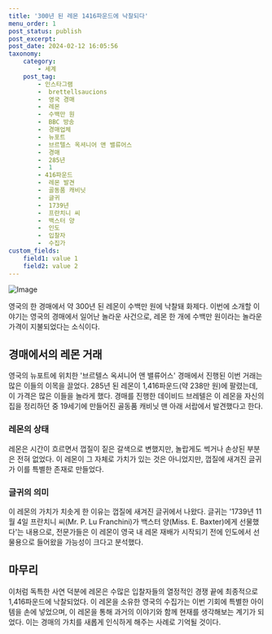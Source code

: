 ```yaml
---
title: '300년 된 레몬 1416파운드에 낙찰되다'
menu_order: 1
post_status: publish
post_excerpt: 
post_date: 2024-02-12 16:05:56
taxonomy:
    category:
        - 세계
    post_tag:
        - 인스타그램
        -  brettellsaucions
        -  영국 경매
        -  레몬
        -  수백만 원
        -  BBC 방송
        -  경매업체
        -  뉴포트
        -  브르텔스 옥셔니어 앤 밸류어스
        -  경매
        -  285년
        -  1
        - 416파운드
        -  레몬 발견
        -  골동품 캐비닛
        -  글귀
        -  1739년
        -  프란치니 씨
        -  백스터 양
        -  인도
        -  입찰자
        -  수집가
custom_fields:
    field1: value 1
    field2: value 2
---
```


![Image](https://imgnews.pstatic.net/image/052/2024/02/12/202402121400019378_t_20240212140301987.jpg?type=w647)

영국의 한 경매에서 약 300년 된 레몬이 수백만 원에 낙찰돼 화제다. 이번에 소개할 이야기는 영국의 경매에서 일어난 놀라운 사건으로, 레몬 한 개에 수백만 원이라는 놀라운 가격이 지불되었다는 소식이다.
## 경매에서의 레몬 거래
영국의 뉴포트에 위치한 '브르텔스 옥셔니어 앤 밸류어스' 경매에서 진행된 이번 거래는 많은 이들의 이목을 끌었다. 285년 된 레몬이 1,416파운드(약 238만 원)에 팔렸는데, 이 가격은 많은 이들을 놀라게 했다. 경매를 진행한 데이비드 브레텔은 이 레몬을 자신의 집을 정리하던 중 19세기에 만들어진 골동품 캐비닛 맨 아래 서랍에서 발견했다고 한다.
### 레몬의 상태
레몬은 시간이 흐르면서 껍질이 짙은 갈색으로 변했지만, 놀랍게도 썩거나 손상된 부분은 전혀 없었다. 이 레몬이 그 자체로 가치가 있는 것은 아니었지만, 껍질에 새겨진 글귀가 이를 특별한 존재로 만들었다.
### 글귀의 의미
이 레몬의 가치가 치솟게 한 이유는 껍질에 새겨진 글귀에서 나왔다. 글귀는 '1739년 11월 4일 프란치니 씨(Mr. P. Lu Franchini)가 백스터 양(Miss. E. Baxter)에게 선물했다'는 내용으로, 전문가들은 이 레몬이 영국 내 레몬 재배가 시작되기 전에 인도에서 선물용으로 들어왔을 가능성이 크다고 분석했다.
## 마무리
이처럼 독특한 사연 덕분에 레몬은 수많은 입찰자들의 열정적인 경쟁 끝에 최종적으로 1,416파운드에 낙찰되었다. 이 레몬을 소유한 영국의 수집가는 이번 기회에 특별한 아이템을 손에 넣었으며, 이 레몬을 통해 과거의 이야기와 함께 현재를 생각해보는 계기가 되었다. 이는 경매의 가치를 새롭게 인식하게 해주는 사례로 기억될 것이다.

